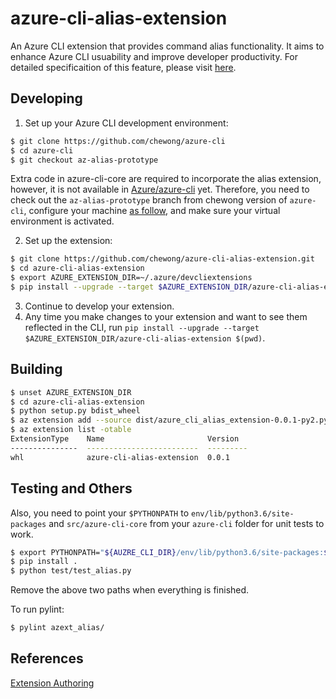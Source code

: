 # azure-cli-alias-extension
An Azure CLI extension that provides command alias functionality. It aims to enhance Azure CLI usuability and improve developer productivity. For detailed specificaition of this feature, please visit [here](https://gist.github.com/chewong/2afb67374d700b34015d146f63a79b15).

## Developing
1. Set up your Azure CLI development environment:
```bash
$ git clone https://github.com/chewong/azure-cli
$ cd azure-cli
$ git checkout az-alias-prototype
```
Extra code in azure-cli-core are required to incorporate the alias extension, however, it is not available in [Azure/azure-cli](https://github.com/Azure/azure-cli) yet. Therefore, you need to check out the `az-alias-prototype` branch from chewong version of `azure-cli`, configure your machine [as follow](https://github.com/Azure/azure-cli/blob/master/doc/configuring_your_machine.md#preparing-your-machine), and make sure your virtual environment is activated.

2. Set up the extension:
```bash
$ git clone https://github.com/chewong/azure-cli-alias-extension.git
$ cd azure-cli-alias-extension
$ export AZURE_EXTENSION_DIR=~/.azure/devcliextensions
$ pip install --upgrade --target $AZURE_EXTENSION_DIR/azure-cli-alias-extension $(pwd)
```
3. Continue to develop your extension.
4. Any time you make changes to your extension and want to see them reflected in the CLI, run `pip install --upgrade --target $AZURE_EXTENSION_DIR/azure-cli-alias-extension $(pwd)`.


## Building
```bash
$ unset AZURE_EXTENSION_DIR
$ cd azure-cli-alias-extension
$ python setup.py bdist_wheel
$ az extension add --source dist/azure_cli_alias_extension-0.0.1-py2.py3-none-any.whl --yes
$ az extension list -otable
ExtensionType    Name                       Version
---------------  -------------------------  ---------
whl              azure-cli-alias-extension  0.0.1
```

## Testing and Others
 Also, you need to point your `$PYTHONPATH` to `env/lib/python3.6/site-packages` and `src/azure-cli-core` from your `azure-cli` folder for unit tests to work.

```bash
$ export PYTHONPATH="${AUZRE_CLI_DIR}/env/lib/python3.6/site-packages:${AUZRE_CLI_DIR}/src/azure-cli-core:${PYTHONPATH}"
$ pip install .
$ python test/test_alias.py
```
Remove the above two paths when everything is finished.

To run pylint:
```bash
$ pylint azext_alias/
```

## References
[Extension Authoring](https://github.com/Azure/azure-cli/blob/dev/doc/extensions/authoring.md)